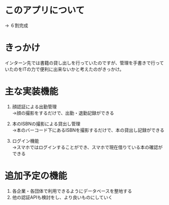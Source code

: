 <!-- # 起動
→ php artisan serve
# コンパイル
→ npm run watch -->

# このアプリについて
→ ６割完成
# きっかけ
インターン先では書籍の貸し出しを行っていたのですが、管理を手書きで行っていたのをITの力で便利に出来ないかと考えたのがきっかけ。

# 主な実装機能

1. 顔認証による出勤管理<br>
→顔の撮影をするだけで、出勤・退勤記録ができる

2. 本のISBNの撮影による貸出し管理<br>
→本のバーコード下にあるISBNを撮影するだけで、本の貸出し記録ができる

3. ログイン機能<br>
→スマホではログインすることができ、スマホで現在借りている本の確認ができる


# 追加予定の機能

1. 各企業・各団体で利用できるようにデータベースを整地する
2. 他の認証APIも検討をし、より良いものにしていく



























